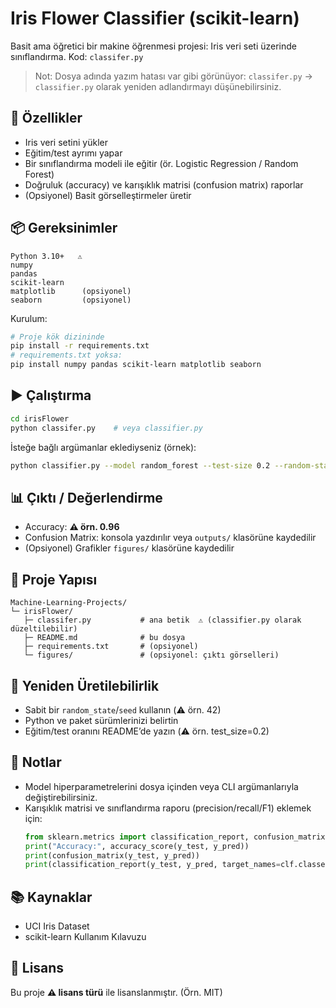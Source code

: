 # Iris Flower Classifier (scikit-learn)

Basit ama öğretici bir makine öğrenmesi projesi: Iris veri seti üzerinde sınıflandırma. Kod: `classifer.py`  
> Not: Dosya adında yazım hatası var gibi görünüyor: `classifer.py` → `classifier.py` olarak yeniden adlandırmayı düşünebilirsiniz.

## 🚀 Özellikler
- Iris veri setini yükler
- Eğitim/test ayrımı yapar
- Bir sınıflandırma modeli ile eğitir (ör. Logistic Regression / Random Forest)
- Doğruluk (accuracy) ve karışıklık matrisi (confusion matrix) raporlar
- (Opsiyonel) Basit görselleştirmeler üretir

## 📦 Gereksinimler
```
Python 3.10+   ⚠️
numpy
pandas
scikit-learn
matplotlib      (opsiyonel)
seaborn         (opsiyonel)
```

Kurulum:
```bash
# Proje kök dizininde
pip install -r requirements.txt
# requirements.txt yoksa:
pip install numpy pandas scikit-learn matplotlib seaborn
```

## ▶️ Çalıştırma
```bash
cd irisFlower
python classifer.py    # veya classifier.py
```

İsteğe bağlı argümanlar eklediyseniz (örnek):
```bash
python classifier.py --model random_forest --test-size 0.2 --random-state 42
```

## 📊 Çıktı / Değerlendirme
- Accuracy: **⚠️ örn. 0.96**
- Confusion Matrix: konsola yazdırılır veya `outputs/` klasörüne kaydedilir
- (Opsiyonel) Grafikler `figures/` klasörüne kaydedilir

## 📁 Proje Yapısı
```
Machine-Learning-Projects/
└─ irisFlower/
   ├─ classifer.py           # ana betik  ⚠️ (classifier.py olarak düzeltilebilir)
   ├─ README.md              # bu dosya
   ├─ requirements.txt       # (opsiyonel)
   └─ figures/               # (opsiyonel: çıktı görselleri)
```

## 🔬 Yeniden Üretilebilirlik
- Sabit bir `random_state`/`seed` kullanın (⚠️ örn. 42)
- Python ve paket sürümlerinizi belirtin
- Eğitim/test oranını README’de yazın (⚠️ örn. test_size=0.2)

## 🧪 Notlar
- Model hiperparametrelerini dosya içinden veya CLI argümanlarıyla değiştirebilirsiniz.
- Karışıklık matrisi ve sınıflandırma raporu (precision/recall/F1) eklemek için:
  ```python
  from sklearn.metrics import classification_report, confusion_matrix, accuracy_score
  print("Accuracy:", accuracy_score(y_test, y_pred))
  print(confusion_matrix(y_test, y_pred))
  print(classification_report(y_test, y_pred, target_names=clf.classes_.astype(str)))
  ```

## 📚 Kaynaklar
- UCI Iris Dataset
- scikit-learn Kullanım Kılavuzu

## 📝 Lisans
Bu proje **⚠️ lisans türü** ile lisanslanmıştır. (Örn. MIT)
